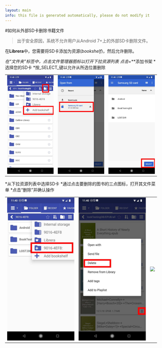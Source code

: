 ```yaml
---
layout: main
info: this file is generated automatically, please do not modify it
---
```


#如何从外部SD卡删除书籍文件

>出于安全原因，系统不允许用户从Android 7+上的外部SD卡删除文件。

在**Librera**中，您需要将SD卡添加为资源(_bookshelf_)，然后允许删除。

*在“文件夹”标签中，点击文件管理器图标以打开下拉资源列表
*点击**+**添加书架
*选择您的SD卡
*按_SELECT_键以允许从所选位置删除

||||
|-|-|-|
|![](1.jpg)|![](2.jpg)|![](3.jpg)|

*从下拉资源列表中选择SD卡
*通过点击要删除的图书的三点图标，打开其文件菜单
*点击“删除”并确认操作

||||
|-|-|-|
|![](4.jpg)|![](5.jpg)|![](6.jpg)|

